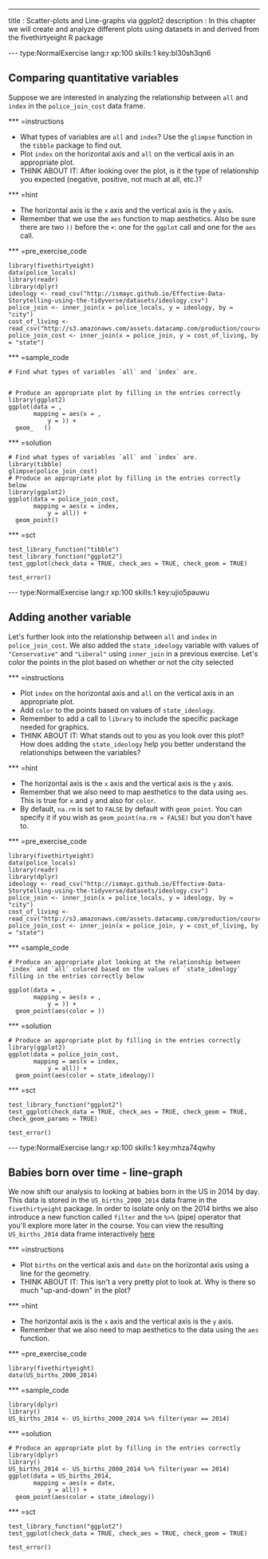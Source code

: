 ---
title       : Scatter-plots and Line-graphs via ggplot2
description : In this chapter we will create and analyze different plots using datasets in and derived from the fivethirtyeight R package


--- type:NormalExercise lang:r xp:100 skills:1 key:bl30sh3qn6
## Comparing quantitative variables

Suppose we are interested in analyzing the relationship between `all` and `index` in the
`police_join_cost` data frame.

*** =instructions
- What types of variables are `all` and `index`?  Use the `glimpse` function in the `tibble` package to find out.
- Plot `index` on the horizontal axis and `all` on the vertical axis in an appropriate plot.
- THINK ABOUT IT:  After looking over the plot, is it the type of relationship you expected (negative, positive, not much at all, etc.)?

*** =hint
- The horizontal axis is the `x` axis and the vertical axis is the `y` axis.
- Remember that we use the `aes` function to map aesthetics.  Also be sure there are two `))` before the `+`:  one for the `ggplot` call and one for the `aes` call.

*** =pre_exercise_code
```{r}
library(fivethirtyeight)
data(police_locals)
library(readr)
library(dplyr)
ideology <- read_csv("http://ismayc.github.io/Effective-Data-Storytelling-using-the-tidyverse/datasets/ideology.csv")
police_join <- inner_join(x = police_locals, y = ideology, by = "city")
cost_of_living <- read_csv("http://s3.amazonaws.com/assets.datacamp.com/production/course_3085/datasets/cost_of_living.csv")
police_join_cost <- inner_join(x = police_join, y = cost_of_living, by = "state")
```

*** =sample_code
```{r}
# Find what types of variables `all` and `index` are.


# Produce an appropriate plot by filling in the entries correctly
library(ggplot2)
ggplot(data = ,
       mapping = aes(x = ,
           y = )) +
  geom_   ()
```

*** =solution
```{r}
# Find what types of variables `all` and `index` are.
library(tibble)
glimpse(police_join_cost)
# Produce an appropriate plot by filling in the entries correctly below
library(ggplot2)
ggplot(data = police_join_cost,
       mapping = aes(x = index,
           y = all)) +
  geom_point()
```

*** =sct
```{r}
test_library_function("tibble")
test_library_function("ggplot2")
test_ggplot(check_data = TRUE, check_aes = TRUE, check_geom = TRUE)

test_error()
```


--- type:NormalExercise lang:r xp:100 skills:1 key:ujio5pauwu
## Adding another variable

Let's further look into the relationship between `all` and `index` in
`police_join_cost`.  We also added the `state_ideology` variable with values of `"Conservative"` and `"Liberal"` using `inner_join` in a previous exercise.  Let's color
the points in the plot based on whether or not the city selected

*** =instructions
- Plot `index` on the horizontal axis and `all` on the vertical axis in an appropriate plot.
- Add `color` to the points based on values of `state_ideology`.
- Remember to add a call to `library` to include the specific package needed for graphics.
- THINK ABOUT IT:  What stands out to you as you look over this plot?  How does adding the
`state_ideology` help you better understand the relationships between the variables?

*** =hint
- The horizontal axis is the `x` axis and the vertical axis is the `y` axis.
- Remember that we also need to map aesthetics to the data using `aes`.  This is true for `x` and `y` and also for `color`.
- By default, `na.rm` is set to `FALSE` by default with `geom_point`.  You can specify it if you wish as `geom_point(na.rm = FALSE)` but you don't have to.

*** =pre_exercise_code
```{r}
library(fivethirtyeight)
data(police_locals)
library(readr)
library(dplyr)
ideology <- read_csv("http://ismayc.github.io/Effective-Data-Storytelling-using-the-tidyverse/datasets/ideology.csv")
police_join <- inner_join(x = police_locals, y = ideology, by = "city")
cost_of_living <- read_csv("http://s3.amazonaws.com/assets.datacamp.com/production/course_3085/datasets/cost_of_living.csv")
police_join_cost <- inner_join(x = police_join, y = cost_of_living, by = "state")
```

*** =sample_code
```{r}
# Produce an appropriate plot looking at the relationship between `index` and `all` colored based on the values of `state_ideology` filling in the entries correctly below

ggplot(data = ,
       mapping = aes(x = ,
           y = )) +
  geom_point(aes(color = ))
```

*** =solution
```{r}
# Produce an appropriate plot by filling in the entries correctly
library(ggplot2)
ggplot(data = police_join_cost,
       mapping = aes(x = index,
           y = all)) +
  geom_point(aes(color = state_ideology))
```

*** =sct
```{r}
test_library_function("ggplot2")
test_ggplot(check_data = TRUE, check_aes = TRUE, check_geom = TRUE, check_geom_params = TRUE)

test_error()
```

--- type:NormalExercise lang:r xp:100 skills:1 key:mhza74qwhy
## Babies born over time - line-graph

We now shift our analysis to looking at babies born in the US in 2014 by day.  This data is stored
in the `US_births_2000_2014` data frame in the `fivethirtyeight` package.  In order to isolate only
on the 2014 births we also introduce a new function called `filter` and the `%>%` (pipe) operator that you'll explore more later in the course.  You can view the resulting `US_births_2014` data frame interactively [here](https://ismayc.github.io/Effective-Data-Storytelling-using-the-tidyverse/US_births_2014.html)

*** =instructions
- Plot `births` on the vertical axis and `date` on the horizontal axis using a line for the geometry.
- THINK ABOUT IT:  This isn't a very pretty plot to look at. Why is there so much "up-and-down" in the plot?

*** =hint
- The horizontal axis is the `x` axis and the vertical axis is the `y` axis.
- Remember that we also need to map aesthetics to the data using the `aes` function.

*** =pre_exercise_code
```{r}
library(fivethirtyeight)
data(US_births_2000_2014)
```

*** =sample_code
```{r}
library(dplyr)
library()
US_births_2014 <- US_births_2000_2014 %>% filter(year == 2014)

```

*** =solution
```{r}
# Produce an appropriate plot by filling in the entries correctly
library(dplyr)
library()
US_births_2014 <- US_births_2000_2014 %>% filter(year == 2014)
ggplot(data = US_births_2014,
       mapping = aes(x = date,
           y = all)) +
  geom_point(aes(color = state_ideology))
```

*** =sct
```{r}
test_library_function("ggplot2")
test_ggplot(check_data = TRUE, check_aes = TRUE, check_geom = TRUE)

test_error()
```


